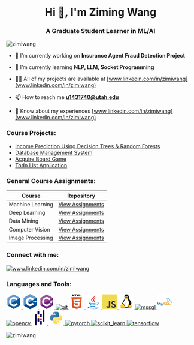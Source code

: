 <h1 align="center">Hi 👋, I'm Ziming Wang</h1>
<h3 align="center">A Graduate Student Learner in ML/AI</h3>

<p align="left"> <img src="https://komarev.com/ghpvc/?username=zimiwang&label=Profile%20views&color=0e75b6&style=flat" alt="zimiwang" /> </p>

- 🔭 I’m currently working on **Insurance Agent Fraud Detection Project**

- 🌱 I’m currently learning **NLP, LLM, Socket Programming**

- 👨‍💻 All of my projects are available at [www.linkedin.com/in/zimiwang](www.linkedin.com/in/zimiwang)

- 📫 How to reach me **u1431740@utah.edu**

- 📄 Know about my experiences [www.linkedin.com/in/zimiwang](www.linkedin.com/in/zimiwang)


### Course Projects:
- [Income Prediction Using Decision Trees & Random Forests](https://github.com/zimiwang/Machine-Learning-Projects/tree/main/kaggle_project)
- [Database Management System](https://github.com/zimiwang/Database-Management-System)
- [Acquire Board Game](https://github.com/zimiwang/Acquire-Board-Game)
- [Todo List Application](https://github.com/zimiwang/Todo-List-Application)

### General Course Assignments:
| Course         | Repository |
| -------------- | ---------- |
| Machine Learning | [View Assignments](https://github.com/zimiwang/Machine-Learning-Projects) |
| Deep Learning | [View Assignments](https://github.com/zimiwang/Deep-Learning) |
| Data Mining | [View Assignments](https://github.com/zimiwang/Data-Mining) |
| Computer Vision | [View Assignments](https://github.com/zimiwang/Computer-Vision) |
| Image Processing | [View Assignments](https://github.com/zimiwang/Image-Processing) |
  
<h3 align="left">Connect with me:</h3>
<p align="left">
<a href="https://linkedin.com/in/www.linkedin.com/in/zimiwang" target="blank"><img align="center" src="https://raw.githubusercontent.com/rahuldkjain/github-profile-readme-generator/master/src/images/icons/Social/linked-in-alt.svg" alt="www.linkedin.com/in/zimiwang" height="30" width="40" /></a>
</p>

<h3 align="left">Languages and Tools:</h3>
<p align="left"> <a href="https://www.cprogramming.com/" target="_blank" rel="noreferrer"> <img src="https://raw.githubusercontent.com/devicons/devicon/master/icons/c/c-original.svg" alt="c" width="40" height="40"/> </a> <a href="https://www.w3schools.com/cpp/" target="_blank" rel="noreferrer"> <img src="https://raw.githubusercontent.com/devicons/devicon/master/icons/cplusplus/cplusplus-original.svg" alt="cplusplus" width="40" height="40"/> </a> <a href="https://www.w3schools.com/cs/" target="_blank" rel="noreferrer"> <img src="https://raw.githubusercontent.com/devicons/devicon/master/icons/csharp/csharp-original.svg" alt="csharp" width="40" height="40"/> </a> <a href="https://git-scm.com/" target="_blank" rel="noreferrer"> <img src="https://www.vectorlogo.zone/logos/git-scm/git-scm-icon.svg" alt="git" width="40" height="40"/> </a> <a href="https://www.w3.org/html/" target="_blank" rel="noreferrer"> <img src="https://raw.githubusercontent.com/devicons/devicon/master/icons/html5/html5-original-wordmark.svg" alt="html5" width="40" height="40"/> </a> <a href="https://www.java.com" target="_blank" rel="noreferrer"> <img src="https://raw.githubusercontent.com/devicons/devicon/master/icons/java/java-original.svg" alt="java" width="40" height="40"/> </a> <a href="https://developer.mozilla.org/en-US/docs/Web/JavaScript" target="_blank" rel="noreferrer"> <img src="https://raw.githubusercontent.com/devicons/devicon/master/icons/javascript/javascript-original.svg" alt="javascript" width="40" height="40"/> </a> <a href="https://www.linux.org/" target="_blank" rel="noreferrer"> <img src="https://raw.githubusercontent.com/devicons/devicon/master/icons/linux/linux-original.svg" alt="linux" width="40" height="40"/> </a> <a href="https://www.microsoft.com/en-us/sql-server" target="_blank" rel="noreferrer"> <img src="https://www.svgrepo.com/show/303229/microsoft-sql-server-logo.svg" alt="mssql" width="40" height="40"/> </a> <a href="https://www.mysql.com/" target="_blank" rel="noreferrer"> <img src="https://raw.githubusercontent.com/devicons/devicon/master/icons/mysql/mysql-original-wordmark.svg" alt="mysql" width="40" height="40"/> </a> <a href="https://opencv.org/" target="_blank" rel="noreferrer"> <img src="https://www.vectorlogo.zone/logos/opencv/opencv-icon.svg" alt="opencv" width="40" height="40"/> </a> <a href="https://pandas.pydata.org/" target="_blank" rel="noreferrer"> <img src="https://raw.githubusercontent.com/devicons/devicon/2ae2a900d2f041da66e950e4d48052658d850630/icons/pandas/pandas-original.svg" alt="pandas" width="40" height="40"/> </a> <a href="https://www.python.org" target="_blank" rel="noreferrer"> <img src="https://raw.githubusercontent.com/devicons/devicon/master/icons/python/python-original.svg" alt="python" width="40" height="40"/> </a> <a href="https://pytorch.org/" target="_blank" rel="noreferrer"> <img src="https://www.vectorlogo.zone/logos/pytorch/pytorch-icon.svg" alt="pytorch" width="40" height="40"/> </a> <a href="https://scikit-learn.org/" target="_blank" rel="noreferrer"> <img src="https://upload.wikimedia.org/wikipedia/commons/0/05/Scikit_learn_logo_small.svg" alt="scikit_learn" width="40" height="40"/> </a> <a href="https://www.tensorflow.org" target="_blank" rel="noreferrer"> <img src="https://www.vectorlogo.zone/logos/tensorflow/tensorflow-icon.svg" alt="tensorflow" width="40" height="40"/> </a> </p>

<p><img align="center" src="https://github-readme-stats.vercel.app/api/top-langs?username=zimiwang&show_icons=true&locale=en&layout=compact" alt="zimiwang" /></p>

